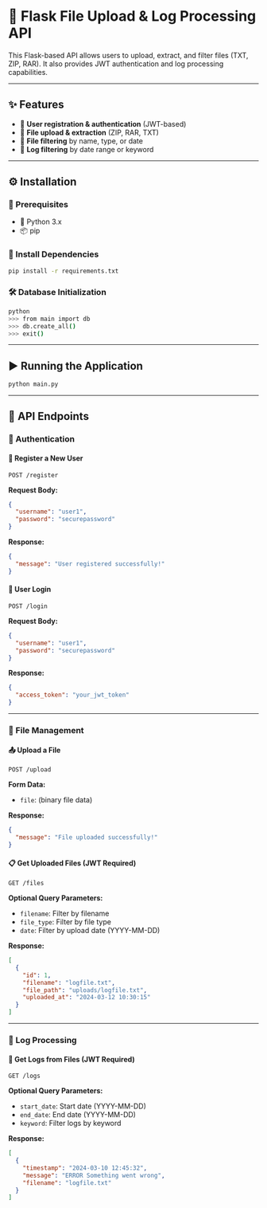 # 🚀 Flask File Upload & Log Processing API

This Flask-based API allows users to upload, extract, and filter files (TXT, ZIP, RAR). It also provides JWT authentication and log processing capabilities.

---

## ✨ Features

- 🔐 **User registration & authentication** (JWT-based)
- 📂 **File upload & extraction** (ZIP, RAR, TXT)
- 🔎 **File filtering** by name, type, or date
- 📝 **Log filtering** by date range or keyword

---

## ⚙️ Installation

### 📌 Prerequisites
- 🐍 Python 3.x
- 📦 pip

### 📌 Install Dependencies
```sh
pip install -r requirements.txt
```

### 🛠 Database Initialization
```sh
python
>>> from main import db
>>> db.create_all()
>>> exit()
```
---

## ▶️ Running the Application
```sh
python main.py
```

---

## 📡 API Endpoints

### 🔑 Authentication
#### 📝 Register a New User
```http
POST /register
```
**Request Body:**
```json
{
  "username": "user1",
  "password": "securepassword"
}
```
**Response:**
```json
{
  "message": "User registered successfully!"
}
```

#### 🔐 User Login
```http
POST /login
```
**Request Body:**
```json
{
  "username": "user1",
  "password": "securepassword"
}
```
**Response:**
```json
{
  "access_token": "your_jwt_token"
}
```

---

### 📂 File Management
#### 📤 Upload a File
```http
POST /upload
```
**Form Data:**
- `file`: (binary file data)

**Response:**
```json
{
  "message": "File uploaded successfully!"
}
```

#### 📋 Get Uploaded Files (JWT Required)
```http
GET /files
```
**Optional Query Parameters:**
- `filename`: Filter by filename
- `file_type`: Filter by file type
- `date`: Filter by upload date (YYYY-MM-DD)

**Response:**
```json
[
  {
    "id": 1,
    "filename": "logfile.txt",
    "file_path": "uploads/logfile.txt",
    "uploaded_at": "2024-03-12 10:30:15"
  }
]
```

---

### 📝 Log Processing
#### 📑 Get Logs from Files (JWT Required)
```http
GET /logs
```
**Optional Query Parameters:**
- `start_date`: Start date (YYYY-MM-DD)
- `end_date`: End date (YYYY-MM-DD)
- `keyword`: Filter logs by keyword

**Response:**
```json
[
  {
    "timestamp": "2024-03-10 12:45:32",
    "message": "ERROR Something went wrong",
    "filename": "logfile.txt"
  }
]
```
